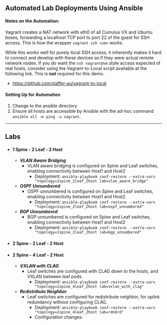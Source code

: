 ## Automated Lab Deployments Using Ansible

#### Notes on the Automation:
Vagrant creates a NAT network with eth0 of all Cumulus VX and Ubuntu boxes, forwarding a localhost TCP port to port 22 of the guest for SSH access. This is how the wrapper ```vagrant ssh <vm>``` works.

While this works well for purely local SSH access, it inherently makes it hard to connect and develop with these devices as if they were actual remote network nodes. If you do want the ```ssh vagrant@vm``` style access expected of real hosts, consider using the Vagrant-to-Local script available at the following link. This is **not** required for this demo.

* https://github.com/slaffer-au/vagrant-to-local

#### Setting Up for Automation
1. Change to the ansible directory
2. Ensure all hosts are accessible by Ansible with the ad-hoc command ```ansible all -m ping -u vagrant```.

---

## Labs
* #### 1 Spine - 2 Leaf - 2 Host
  * **_VLAN Aware Bridging_**
    * VLAN aware bridging is configured on Spine and Leaf switches, enabling connectivity between Host1 and Host2
      * Deployment: `ansible-playbook conf-restore --extra-vars "topology=1spine_2leaf_2host lab=vlan_aware_bridge"`
  * **_OSPF Unnumbered_**
    * OSPF unnumbered is configured on Spine and Leaf switches, enabling connectivity between Host1 and Host2
      * Deployment: `ansible-playbook conf-restore --extra-vars "topology=1spine_2leaf_2host lab=ospf_unnumbered"`
  * **_BGP Unnumbered_**
    * BGP unnumbered is configured on Spine and Leaf switches, enabling connectivity between Host1 and Host2
      * Deployment: `ansible-playbook conf-restore --extra-vars "topology=1spine_2leaf_2host lab=bgp_unnumbered"`

* #### 2 Spine - 2 Leaf - 2 Host

* #### 2 Spine - 4 Leaf - 2 Host
  * **_VXLAN with CLAG_**
    * Leaf switches are configured with CLAG down to the hosts, and VXLAN between leaf pods.
      * Deployment: `ansible-playbook conf-restore --extra-vars "topology=2spine_4leaf_2host lab=vxlan_with_clag"`
  * **_Redistribute Neighbor_**
    * Leaf switches are configured for redistribute neighbor, for uplink redundancy without configuring CLAG.
      * Deployment: `ansible-playbook conf-restore --extra-vars "topology=2spine_4leaf_2host lab=rdnbrd"`
      * Configuration changes:
